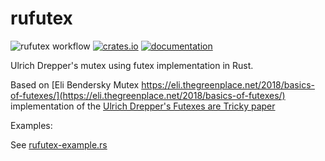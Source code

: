 # rufutex

![rufutex workflow](https://github.com/yangosoft/rufutex/actions/workflows/rust.yml/badge.svg)
[![crates.io](https://img.shields.io/crates/v/rufutex.svg)](https://crates.io/crates/rufutex)
[![documentation](https://img.shields.io/badge/docs-live-brightgreen)](https://docs.rs/rufutex)

Ulrich Drepper's mutex using futex implementation in Rust.

Based on [Eli Bendersky Mutex https://eli.thegreenplace.net/2018/basics-of-futexes/](https://eli.thegreenplace.net/2018/basics-of-futexes/) implementation of the [Ulrich Drepper's Futexes are Tricky paper](https://www.akkadia.org/drepper/futex.pdf)

Examples:

See [rufutex-example.rs](examples/rufutex-example.rs)
